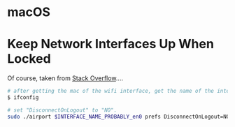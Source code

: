 macOS
=====

# Keep Network Interfaces Up When Locked

Of course, taken from [Stack Overflow](https://apple.stackexchange.com/questions/71884/wi-fi-disconnects-when-i-lock-the-mac#97047)....

```bash
# after getting the mac of the wifi interface, get the name of the interface.
$ ifconfig

# set "DisconnectOnLogout" to "NO".
sudo ./airport $INTERFACE_NAME_PROBABLY_en0 prefs DisconnectOnLogout=NO
```
